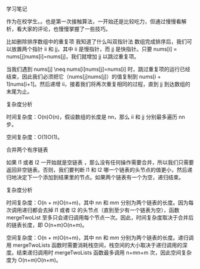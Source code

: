 学习笔记

作为在校学生。。也是第一次接触算法，一开始还是比较吃力，但通过慢慢看解析，看大家的评论，也慢慢掌握了一些技巧。

比如删除排序数组中的重复项
我知道了什么叫双指针法
数组完成排序后，我们可以放置两个指针 ii 和 jj，其中 ii 是慢指针，而 jj 是快指针。只要 nums[i] = nums[j]nums[i]=nums[j]，我们就增加 jj 以跳过重复项。

当我们遇到 nums[j] \neq nums[i]nums[j]=nums[i] 时，跳过重复项的运行已经结束，因此我们必须把它（nums[j]nums[j]）的值复制到 nums[i + 1]nums[i+1]。然后递增 ii，接着我们将再次重复相同的过程，直到 jj 到达数组的末尾为止。


复杂度分析

时间复杂度：O(n)O(n)，假设数组的长度是 nn，那么 ii 和 jj 分别最多遍历 nn 步。

空间复杂度：O(1)O(1)。


合并两个有序链表


如果 l1 或者 l2 一开始就是空链表 ，那么没有任何操作需要合并，所以我们只需要返回非空链表。否则，我们要判断 l1 和 l2 哪一个链表的头节点的值更小，然后递归地决定下一个添加到结果里的节点。如果两个链表有一个为空，递归结束。

复杂度分析

时间复杂度：O(n + m)O(n+m)，其中 nn 和 mm 分别为两个链表的长度。因为每次调用递归都会去掉 l1 或者 l2 的头节点（直到至少有一个链表为空），函数 mergeTwoList 至多只会递归调用每个节点一次。因此，时间复杂度取决于合并后的链表长度，即 O(n+m)O(n+m)。

空间复杂度：O(n + m)O(n+m)，其中 nn 和 mm 分别为两个链表的长度。递归调用 mergeTwoLists 函数时需要消耗栈空间，栈空间的大小取决于递归调用的深度。结束递归调用时 mergeTwoLists 函数最多调用 n+mn+m 次，因此空间复杂度为 O(n+m)O(n+m)。



